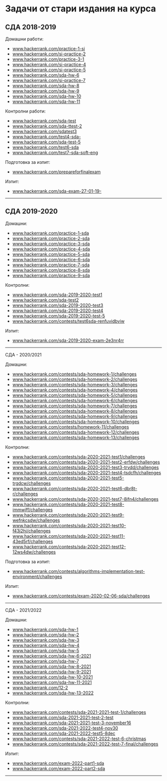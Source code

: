 # Задачи от стари издания на курса

## СДА 2018-2019

Домашни работи:

- www.hackerrank.com/practice-1-si 
- www.hackerrank.com/si-practice-2
- www.hackerrank.com/practice-3-1
- www.hackerrank.com/si-practice-4 
- www.hackerrank.com/si-practice-5 
- www.hackerrank.com/sda-hw-6
- www.hackerrank.com/si-practice-7
- www.hackerrank.com/sda-hw-8
- www.hackerrank.com/sda-hw-9
- www.hackerrank.com/sda-hw-10
- www.hackerrank.com/sda-hw-11

Контролни работи:

- www.hackerrank.com/sda-test
- www.hackerrank.com/sda-ttest-2
- www.hackerrank.com/sdatest3
- www.hackerrank.com/test4-sda-
- www.hackerrank.com/sda-test-5
- www.hackerrank.com/test6-sda 
- www.hackerrank.com/test7-sda-soft-eng

Подготовка за изпит:

- www.hackerrank.com/prepareforfinalexam

Изпит:

- www.hackerrank.com/sda-exam-27-01-19-

---

## СДА 2019-2020

Домашни:
- www.hackerrank.com/practice-1-sda 
- www.hackerrank.com/practice-2-sda 
- www.hackerrank.com/practice-3-sda 
- www.hackerrank.com/practice-4-sda 
- www.hackerrank.com/practice-5-sda 
- www.hackerrank.com/practice-6-sda 
- www.hackerrank.com/practice-7-sda 
- www.hackerrank.com/practice-8-sda 
- www.hackerrank.com/practice-9-sda 

Контролни:
- www.hackerrank.com/sda-2019-2020-test1
- www.hackerrank.com/sda-test2
- www.hackerrank.com/sda-2019-2020-test3
- www.hackerrank.com/sda-2019-2020-test4
- www.hackerrank.com/sda-2019-2020-test-5
- www.hackerrank.com/contests/test6sda-renfuvidbviw 


Изпит:
- www.hackerrank.com/sda-2019-2020-exam-2e3nr4rr 

---

СДА - 2020/2021

Домашни:
- www.hackerrank.com/contests/sda-homework-1/challenges
- www.hackerrank.com/contests/sda-homework-2/challenges
- www.hackerrank.com/contests/sda-homework-3/challenges
- www.hackerrank.com/contests/sda-homework-4/challenges
- www.hackerrank.com/contests/sda-homework-5/challenges
- www.hackerrank.com/contests/sda-homework-6/challenges
- www.hackerrank.com/contests/sda-homework-7/challenges
- www.hackerrank.com/contests/sda-homework-8/challenges
- www.hackerrank.com/contests/sda-homework-9/challenges
- www.hackerrank.com/contests/sda-homework-10/challenges
- www.hackerrank.com/contests/homework-11/challenges
- www.hackerrank.com/contests/sda-homework-12/challenges
- www.hackerrank.com/contests/sda-homework-13/challenges

Контролни:
- www.hackerrank.com/contests/sda-2020-2021-test1/challenges
- www.hackerrank.com/contests/sda-2020-2021-test2-erfdw/challenges
- www.hackerrank.com/contests/sda-2020-2021-test3-trvdd/challenges
- www.hackerrank.com/contests/sda-2020-2021-test4-tsdcfh/challenges
- www.hackerrank.com/contests/sda-2020-2021-test5-trgdcw/challenges
- www.hackerrank.com/contests/sda-2020-2021-test6-dbr8t-r/challenges
- www.hackerrank.com/contests/sda-2020-2021-test7-8jfn4/challenges
- www.hackerrank.com/contests/sda-2020-2021-test8-immwjff/challenges
- www.hackerrank.com/contests/sda-2020-2021-test9-wefnkcsdw/challenges
- www.hackerrank.com/contests/sda-2020-2021-test10-f43j2hj/challenges
- www.hackerrank.com/contests/sda-2020-2021-test11-43ed5rf/challenges
- www.hackerrank.com/contests/sda-2020-2021-test12-12ws4dw/challenges

Подготовка за изпит:

- www.hackerrank.com/contests/algorithms-implementation-test-environment/challenges

Изпит:

- www.hackerrank.com/contests/exam-2020-02-06-sda/challenges

---

СДА - 2021/2022

Домашни:

- www.hackerrank.com/sda-hw-1
- www.hackerrank.com/sda-hw-2
- www.hackerrank.com/sda-hw-3
- www.hackerrank.com/sda-hw-4
- www.hackerrank.com/sda-hw-5
- www.hackerrank.com/sda-hw-6-2021
- www.hackerrank.com/sda-hw-7
- www.hackerrank.com/sda-hw-8-2021
- www.hackerrank.com/sda-hw-9-2021
- www.hackerrank.com/sda-hw-10-2021
- www.hackerrank.com/sda-hw-11-2021
- www.hackerrank.com/12-2
- www.hackerrank.com/sda-hw-13-2022

Контролни:

- www.hackerrank.com/contests/sda-2021-2021-test-1/challenges
- www.hackerrank.com/sda-2021-2021-test-2-test
- www.hackerrank.com/sda-2021-2021-test-3-november16
- www.hackerrank.com/sda-2021-2022-test4-nov30
- www.hackerrank.com/sda-2021-2022-test5-8dec
- www.hackerrank.com/contests/sda-2021-2022-test-6-christmas
- www.hackerrank.com/contests/sda-2021-2022-test-7-final/challenges 


Изпит:
 
- www.hackerrank.com/exam-2022-part1-sda 
- www.hackerrank.com/exam-2022-part2-sda 
 
---
